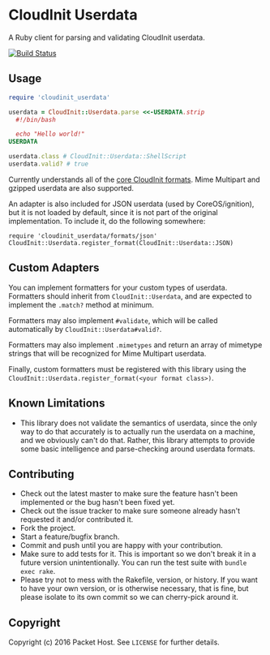 CloudInit Userdata
==================

A Ruby client for parsing and validating CloudInit userdata.

[![Build Status](https://travis-ci.org/packethost/userdata-rb.svg)](https://travis-ci.org/packethost/userdata-rb)

Usage
-----

```ruby
require 'cloudinit_userdata'

userdata = CloudInit::Userdata.parse <<-USERDATA.strip
  #!/bin/bash

  echo "Hello world!"
USERDATA

userdata.class # CloudInit::Userdata::ShellScript
userdata.valid? # true
```

Currently understands all of the
[core CloudInit formats](http://cloudinit.readthedocs.org/en/latest/topics/format.html).
Mime Multipart and gzipped userdata are also supported.

An adapter is also included for JSON userdata (used by CoreOS/ignition), but it
is not loaded by default, since it is not part of the original implementation.
To include it, do the following somewhere:

```
require 'cloudinit_userdata/formats/json'
CloudInit::Userdata.register_format(CloudInit::Userdata::JSON)
```

Custom Adapters
---------------

You can implement formatters for your custom types of userdata. Formatters
should inherit from `CloudInit::Userdata`, and are expected to implement the
`.match?` method at minimum.

Formatters may also implement `#validate`, which will be called automatically
by `CloudInit::Userdata#valid?`.

Formatters may also implement `.mimetypes` and return an array of mimetype
strings that will be recognized for Mime Multipart userdata.

Finally, custom formatters must be registered with this library using the
`CloudInit::Userdata.register_format(<your format class>)`.

Known Limitations
-----------------

* This library does not validate the semantics of userdata, since the only way
  to do that accurately is to actually run the userdata on a machine, and we
  obviously can't do that. Rather, this library attempts to provide some basic
  intelligence and parse-checking around userdata formats.

Contributing
------------

* Check out the latest master to make sure the feature hasn't been implemented or the bug hasn't been fixed yet.
* Check out the issue tracker to make sure someone already hasn't requested it and/or contributed it.
* Fork the project.
* Start a feature/bugfix branch.
* Commit and push until you are happy with your contribution.
* Make sure to add tests for it. This is important so we don't break it in a future version unintentionally. You can run the test suite with `bundle exec rake`.
* Please try not to mess with the Rakefile, version, or history. If you want to have your own version, or is otherwise necessary, that is fine, but please isolate to its own commit so we can cherry-pick around it.

Copyright
---------

Copyright (c) 2016 Packet Host. See `LICENSE` for further details.
